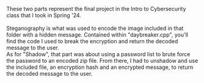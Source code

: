 These two parts represent the final project in the Intro to Cybersecurity class that I took in Spring '24.\
\
Steganography is what was used to encode the image included in that folder with a hidden message. Contained within "daybreaker.cpp", you'll find the code I used to break the encryption and return the decoded message to the user.
\
As for "Shadow", that part was about using a password list to brute force the password to an encoded zip file. From there, I had to unshadow and use the included file, an encryption hash and an encrypted message, to return the decoded message to the user.
